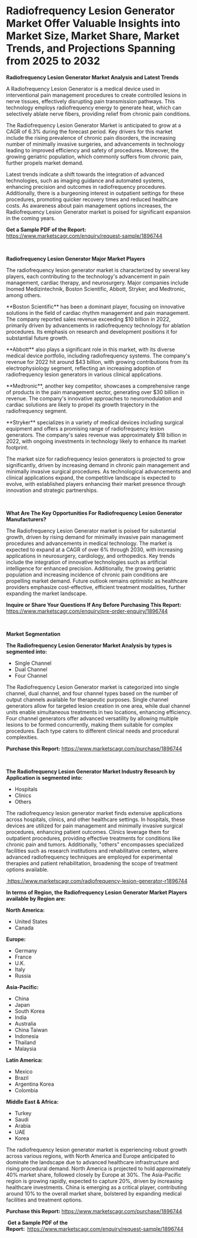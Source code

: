<p><h1>Radiofrequency Lesion Generator Market Offer Valuable Insights into Market Size, Market Share, Market Trends, and Projections Spanning from 2025 to 2032</h1></p><p><strong>Radiofrequency Lesion Generator Market Analysis and Latest Trends</strong></p>
<p><p>A Radiofrequency Lesion Generator is a medical device used in interventional pain management procedures to create controlled lesions in nerve tissues, effectively disrupting pain transmission pathways. This technology employs radiofrequency energy to generate heat, which can selectively ablate nerve fibers, providing relief from chronic pain conditions.</p><p>The Radiofrequency Lesion Generator Market is anticipated to grow at a CAGR of 6.3% during the forecast period. Key drivers for this market include the rising prevalence of chronic pain disorders, the increasing number of minimally invasive surgeries, and advancements in technology leading to improved efficiency and safety of procedures. Moreover, the growing geriatric population, which commonly suffers from chronic pain, further propels market demand.</p><p>Latest trends indicate a shift towards the integration of advanced technologies, such as imaging guidance and automated systems, enhancing precision and outcomes in radiofrequency procedures. Additionally, there is a burgeoning interest in outpatient settings for these procedures, promoting quicker recovery times and reduced healthcare costs. As awareness about pain management options increases, the Radiofrequency Lesion Generator market is poised for significant expansion in the coming years.</p></p>
<p><strong>Get a Sample PDF of the Report:&nbsp;</strong> <a href="https://www.marketscagr.com/enquiry/request-sample/1896744?utm_campaign=3457&utm_medium=2&utm_source=Github&utm_content=ia&utm_term=13042025&utm_id=radiofrequency-lesion-generator">https://www.marketscagr.com/enquiry/request-sample/1896744</a></p>
<p>&nbsp;</p>
<p><strong>Radiofrequency Lesion Generator Major Market Players</strong></p>
<p><p>The radiofrequency lesion generator market is characterized by several key players, each contributing to the technology's advancement in pain management, cardiac therapy, and neurosurgery. Major companies include Inomed Medizintechnik, Boston Scientific, Abbott, Stryker, and Medtronic, among others.</p><p>**Boston Scientific** has been a dominant player, focusing on innovative solutions in the field of cardiac rhythm management and pain management. The company reported sales revenue exceeding $10 billion in 2022, primarily driven by advancements in radiofrequency technology for ablation procedures. Its emphasis on research and development positions it for substantial future growth.</p><p>**Abbott** also plays a significant role in this market, with its diverse medical device portfolio, including radiofrequency systems. The company's revenue for 2022 hit around $43 billion, with growing contributions from its electrophysiology segment, reflecting an increasing adoption of radiofrequency lesion generators in various clinical applications.</p><p>**Medtronic**, another key competitor, showcases a comprehensive range of products in the pain management sector, generating over $30 billion in revenue. The company's innovative approaches to neuromodulation and cardiac solutions are likely to propel its growth trajectory in the radiofrequency segment.</p><p>**Stryker** specializes in a variety of medical devices including surgical equipment and offers a promising range of radiofrequency lesion generators. The company's sales revenue was approximately $18 billion in 2022, with ongoing investments in technology likely to enhance its market footprint.</p><p>The market size for radiofrequency lesion generators is projected to grow significantly, driven by increasing demand in chronic pain management and minimally invasive surgical procedures. As technological advancements and clinical applications expand, the competitive landscape is expected to evolve, with established players enhancing their market presence through innovation and strategic partnerships.</p></p>
<p>&nbsp;</p>
<p><strong>What Are The Key Opportunities For Radiofrequency Lesion Generator Manufacturers?</strong></p>
<p><p>The Radiofrequency Lesion Generator market is poised for substantial growth, driven by rising demand for minimally invasive pain management procedures and advancements in medical technology. The market is expected to expand at a CAGR of over 6% through 2030, with increasing applications in neurosurgery, cardiology, and orthopedics. Key trends include the integration of innovative technologies such as artificial intelligence for enhanced precision. Additionally, the growing geriatric population and increasing incidence of chronic pain conditions are propelling market demand. Future outlook remains optimistic as healthcare providers emphasize cost-effective, efficient treatment modalities, further expanding the market landscape.</p></p>
<p><strong>Inquire or Share Your Questions If Any Before Purchasing This Report:</strong> <a href="https://www.marketscagr.com/enquiry/pre-order-enquiry/1896744?utm_campaign=3457&utm_medium=2&utm_source=Github&utm_content=ia&utm_term=13042025&utm_id=radiofrequency-lesion-generator">https://www.marketscagr.com/enquiry/pre-order-enquiry/1896744</a></p>
<p>&nbsp;</p>
<p><strong>Market Segmentation</strong></p>
<p><strong>The Radiofrequency Lesion Generator Market Analysis by types is segmented into:</strong></p>
<p><ul><li>Single Channel</li><li>Dual Channel</li><li>Four Channel</li></ul></p>
<p><p>The Radiofrequency Lesion Generator market is categorized into single channel, dual channel, and four channel types based on the number of output channels available for therapeutic purposes. Single channel generators allow for targeted lesion creation in one area, while dual channel units enable simultaneous treatments in two locations, enhancing efficiency. Four channel generators offer advanced versatility by allowing multiple lesions to be formed concurrently, making them suitable for complex procedures. Each type caters to different clinical needs and procedural complexities.</p></p>
<p><strong>Purchase this Report:&nbsp;</strong><a href="https://www.marketscagr.com/purchase/1896744?utm_campaign=3457&utm_medium=2&utm_source=Github&utm_content=ia&utm_term=13042025&utm_id=radiofrequency-lesion-generator">https://www.marketscagr.com/purchase/1896744</a></p>
<p>&nbsp;</p>
<p><strong>The Radiofrequency Lesion Generator Market Industry Research by Application is segmented into:</strong></p>
<p><ul><li>Hospitals</li><li>Clinics</li><li>Others</li></ul></p>
<p><p>The radiofrequency lesion generator market finds extensive applications across hospitals, clinics, and other healthcare settings. In hospitals, these devices are utilized for pain management and minimally invasive surgical procedures, enhancing patient outcomes. Clinics leverage them for outpatient procedures, providing effective treatments for conditions like chronic pain and tumors. Additionally, "others" encompasses specialized facilities such as research institutions and rehabilitative centers, where advanced radiofrequency techniques are employed for experimental therapies and patient rehabilitation, broadening the scope of treatment options available.</p></p>
<p><a href="https://www.marketscagr.com/radiofrequency-lesion-generator-r1896744?utm_campaign=3457&utm_medium=2&utm_source=Github&utm_content=ia&utm_term=13042025&utm_id=radiofrequency-lesion-generator">&nbsp;https://www.marketscagr.com/radiofrequency-lesion-generator-r1896744</a></p>
<p><strong>In terms of Region, the Radiofrequency Lesion Generator Market Players available by Region are:</strong></p>
<p>
    <p> <strong> North America: </strong>
        <ul>
            <li>United States</li>
            <li>Canada</li>
        </ul>
        </p> 
    <p> <strong> Europe: </strong>
        <ul>
            <li>Germany</li>
            <li>France</li>
            <li>U.K.</li>
            <li>Italy</li>
            <li>Russia</li>
        </ul>
        </p> 
    <p> <strong> Asia-Pacific: </strong>
        <ul>
            <li>China</li>
            <li>Japan</li>
            <li>South Korea</li>
            <li>India</li>
            <li>Australia</li>
            <li>China Taiwan</li>
            <li>Indonesia</li>
            <li>Thailand</li>
            <li>Malaysia</li>
        </ul>
        </p> 
    <p> <strong> Latin America: </strong>
        <ul>
            <li>Mexico</li>
            <li>Brazil</li>
            <li>Argentina Korea</li>
            <li>Colombia</li>
        </ul>
        </p> 
    <p> <strong> Middle East & Africa: </strong>
        <ul>
            <li>Turkey</li>
            <li>Saudi</li>
            <li>Arabia</li>
            <li>UAE</li>
            <li>Korea</li>
        </ul>
    </p>
    </p>
<p><p>The radiofrequency lesion generator market is experiencing robust growth across various regions, with North America and Europe anticipated to dominate the landscape due to advanced healthcare infrastructure and rising procedural demand. North America is projected to hold approximately 40% market share, followed closely by Europe at 30%. The Asia-Pacific region is growing rapidly, expected to capture 20%, driven by increasing healthcare investments. China is emerging as a critical player, contributing around 10% to the overall market share, bolstered by expanding medical facilities and treatment options.</p></p>
<p><strong>Purchase this Report: </strong><a href="https://www.marketscagr.com/purchase/1896744?utm_campaign=3457&utm_medium=2&utm_source=Github&utm_content=ia&utm_term=13042025&utm_id=radiofrequency-lesion-generator">https://www.marketscagr.com/purchase/1896744</a></p>
<p>&nbsp;<strong>Get a Sample PDF of the Report:&nbsp;&nbsp;</strong><a href="https://www.marketscagr.com/enquiry/request-sample/1896744?utm_campaign=3457&utm_medium=2&utm_source=Github&utm_content=ia&utm_term=13042025&utm_id=radiofrequency-lesion-generator">https://www.marketscagr.com/enquiry/request-sample/1896744</a></p>
<p><strong></strong></p>
<p><p></p><p></p><p></p></p>
